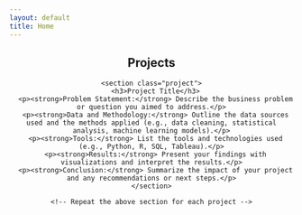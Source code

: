```yaml
---
layout: default
title: Home
---
```


<header class="projects">
  <div class="container">
    <h2>Projects</h2>

    <section class="project">
      <h3>Project Title</h3>
      <p><strong>Problem Statement:</strong> Describe the business problem or question you aimed to address.</p>
      <p><strong>Data and Methodology:</strong> Outline the data sources used and the methods applied (e.g., data cleaning, statistical analysis, machine learning models).</p>
      <p><strong>Tools:</strong> List the tools and technologies used (e.g., Python, R, SQL, Tableau).</p>
      <p><strong>Results:</strong> Present your findings with visualizations and interpret the results.</p>
      <p><strong>Conclusion:</strong> Summarize the impact of your project and any recommendations or next steps.</p>
    </section>

    <!-- Repeat the above section for each project -->

  </div>
</header>
